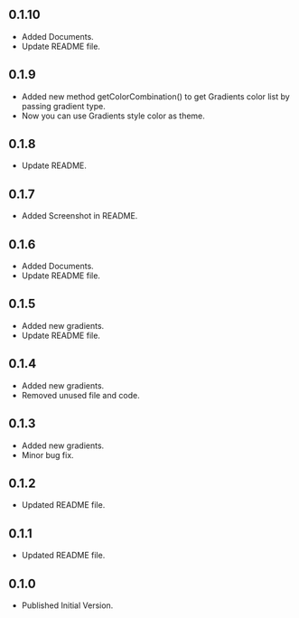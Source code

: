 ## 0.1.10

- Added Documents.
- Update README file.

## 0.1.9

- Added new method getColorCombination() to get Gradients color list by passing gradient type.
- Now you can use Gradients style color as theme. 

## 0.1.8

- Update README.

## 0.1.7

- Added Screenshot in README.

## 0.1.6

- Added Documents.
- Update README file.

## 0.1.5

- Added new gradients.
- Update README file.

## 0.1.4

- Added new gradients.
- Removed unused file and code.

## 0.1.3

- Added new gradients.
- Minor bug fix.

## 0.1.2

- Updated README file.

## 0.1.1

- Updated README file.

## 0.1.0

- Published Initial Version.


